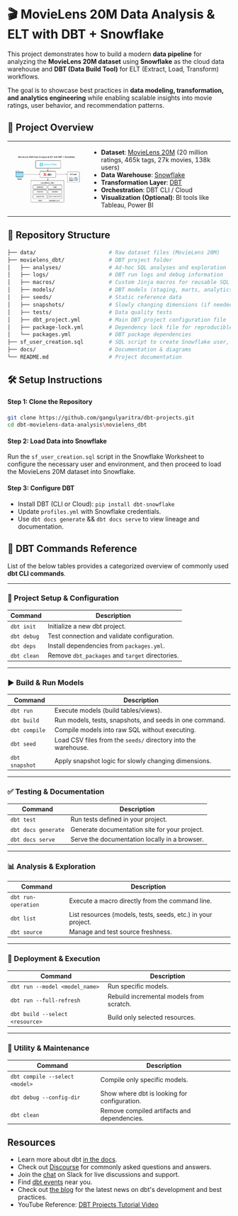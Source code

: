 # 🎬 MovieLens 20M Data Analysis & ELT with DBT + Snowflake

This project demonstrates how to build a modern **data pipeline** for analyzing the **MovieLens 20M dataset** using **Snowflake** as the cloud data warehouse and **DBT (Data Build Tool)** for ELT (Extract, Load, Transform) workflows.

The goal is to showcase best practices in **data modeling, transformation, and analytics engineering** while enabling scalable insights into movie ratings, user behavior, and recommendation patterns.

## 🚀 Project Overview

<table>
  <tr>
    <td>
      <img src="docs/project-architecture.png" alt="Project Architecture" width="400"/>
    </td>
    <td>
      <ul>
        <li><strong>Dataset</strong>: <a href="https://grouplens.org/datasets/movielens/20m/">MovieLens 20M</a> (20 million ratings, 465k tags, 27k movies, 138k users)</li>
        <li><strong>Data Warehouse</strong>: <a href="https://www.snowflake.com/">Snowflake</a></li>
        <li><strong>Transformation Layer</strong>: <a href="https://www.getdbt.com/">DBT</a></li>
        <li><strong>Orchestration</strong>: DBT CLI / Cloud</li>
        <li><strong>Visualization (Optional)</strong>: BI tools like Tableau, Power BI</li>
      </ul>
    </td>
  </tr>
</table>

## 📂 Repository Structure

```bash
├── data/                       # Raw dataset files (MovieLens 20M)
├── movielens_dbt/              # DBT project folder
│   ├── analyses/               # Ad-hoc SQL analyses and exploration
│   ├── logs/                   # DBT run logs and debug information
│   ├── macros/                 # Custom Jinja macros for reusable SQL logic
│   ├── models/                 # DBT models (staging, marts, analytics)
│   ├── seeds/                  # Static reference data
│   ├── snapshots/              # Slowly changing dimensions (if needed)
│   ├── tests/                  # Data quality tests
│   ├── dbt_project.yml         # Main DBT project configuration file
│   ├── package-lock.yml        # Dependency lock file for reproducible builds
│   └── packages.yml            # DBT package dependencies
├── sf_user_creation.sql        # SQL script to create Snowflake user, roles, and grants
├── docs/                       # Documentation & diagrams
└── README.md                   # Project documentation
```

## 🛠️ Setup Instructions

#### **Step 1:** Clone the Repository

```bash
git clone https://github.com/gangulyaritra/dbt-projects.git
cd dbt-movielens-data-analysis\movielens_dbt
```

#### **Step 2:** Load Data into Snowflake

Run the `sf_user_creation.sql` script in the Snowflake Worksheet to configure the necessary user and environment, and then proceed to load the MovieLens 20M dataset into Snowflake.

#### **Step 3:** Configure DBT

- Install DBT (CLI or Cloud): `pip install dbt-snowflake`
- Update `profiles.yml` with Snowflake credentials.
- Use `dbt docs generate` && `dbt docs serve` to view lineage and documentation.

## 📖 DBT Commands Reference

List of the below tables provides a categorized overview of commonly used **dbt CLI commands**.

---

### 🔧 Project Setup & Configuration

| Command     | Description                                     |
| ----------- | ----------------------------------------------- |
| `dbt init`  | Initialize a new dbt project.                   |
| `dbt debug` | Test connection and validate configuration.     |
| `dbt deps`  | Install dependencies from `packages.yml`.       |
| `dbt clean` | Remove `dbt_packages` and `target` directories. |

---

### ▶️ Build & Run Models

| Command        | Description                                                    |
| -------------- | -------------------------------------------------------------- |
| `dbt run`      | Execute models (build tables/views).                           |
| `dbt build`    | Run models, tests, snapshots, and seeds in one command.        |
| `dbt compile`  | Compile models into raw SQL without executing.                 |
| `dbt seed`     | Load CSV files from the `seeds/` directory into the warehouse. |
| `dbt snapshot` | Apply snapshot logic for slowly changing dimensions.           |

---

### ✅ Testing & Documentation

| Command             | Description                                   |
| ------------------- | --------------------------------------------- |
| `dbt test`          | Run tests defined in your project.            |
| `dbt docs generate` | Generate documentation site for your project. |
| `dbt docs serve`    | Serve the documentation locally in a browser. |

---

### 📊 Analysis & Exploration

| Command             | Description                                                  |
| ------------------- | ------------------------------------------------------------ |
| `dbt run-operation` | Execute a macro directly from the command line.              |
| `dbt list`          | List resources (models, tests, seeds, etc.) in your project. |
| `dbt source`        | Manage and test source freshness.                            |

---

### 🔄 Deployment & Execution

| Command                         | Description                              |
| ------------------------------- | ---------------------------------------- |
| `dbt run --model <model_name>`  | Run specific models.                     |
| `dbt run --full-refresh`        | Rebuild incremental models from scratch. |
| `dbt build --select <resource>` | Build only selected resources.           |

---

### 🧰 Utility & Maintenance

| Command                        | Description                                  |
| ------------------------------ | -------------------------------------------- |
| `dbt compile --select <model>` | Compile only specific models.                |
| `dbt debug --config-dir`       | Show where dbt is looking for configuration. |
| `dbt clean`                    | Remove compiled artifacts and dependencies.  |

## Resources

- Learn more about dbt [in the docs](https://docs.getdbt.com/docs/introduction).
- Check out [Discourse](https://discourse.getdbt.com/) for commonly asked questions and answers.
- Join the [chat](https://community.getdbt.com/) on Slack for live discussions and support.
- Find [dbt events](https://events.getdbt.com) near you.
- Check out [the blog](https://blog.getdbt.com/) for the latest news on dbt's development and best practices.
- YouTube Reference: [DBT Projects Tutorial Video](https://www.youtube.com/watch?v=zZVQluYDwYY)
